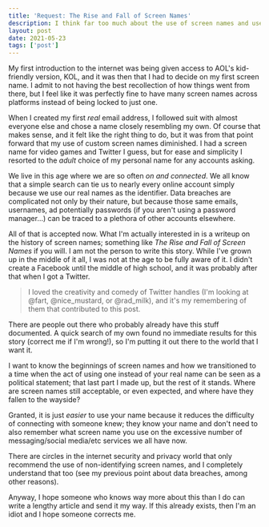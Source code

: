 ```yaml
---
title: 'Request: The Rise and Fall of Screen Names'
description: I think far too much about the use of screen names and usernames.
layout: post
date: 2021-05-23
tags: ['post']
---
```


My first introduction to the internet was being given access to AOL's kid-friendly version, KOL, and it was then that I had to decide on my first screen name. I admit to not having the best recollection of how things went from there, but I feel like it was perfectly fine to have many screen names across platforms instead of being locked to just one.

When I created my first _real_ email address, I followed suit with almost everyone else and chose a name closely resembling my own. Of course that makes sense, and it felt like the right thing to do, but it was from that point forward that my use of custom screen names diminished. I had a screen name for video games and Twitter I guess, but for ease and simplicity I resorted to the _adult_ choice of my personal name for any accounts asking.

We live in this age where we are so often _on and connected_. We all know that a simple search can tie us to nearly every online account simply because we use our real names as the identifier. Data breaches are complicated not only by their nature, but because those same emails, usernames, ad potentially passwords (if you aren't using a password manager...) can be traced to a plethora of other accounts elsewhere.

All of that is accepted now. What I'm actually interested in is a writeup on the history of screen names; something like _The Rise and Fall of Screen Names_ if you will. I am not the person to write this story. While I've grown up in the middle of it all, I was not at the age to be fully aware of it. I didn't create a Facebook until the middle of high school, and it was probably after that when I got a Twitter.

> I loved the creativity and comedy of Twitter handles (I'm looking at @fart, @nice_mustard, or @rad_milk), and it's my remembering of them that contributed to this post.

There are people out there who probably already have this stuff documented. A quick search of my own found no immediate results for this story (correct me if I'm wrong!), so I'm putting it out there to the world that I want it.

I want to know the beginnings of screen names and how we transitioned to a time when the act of using one instead of your real name can be seen as a political statement; that last part I made up, but the rest of it stands. Where are screen names still acceptable, or even expected, and where have they fallen to the wayside?

Granted, it is just _easier_ to use your name because it reduces the difficulty of connecting with someone knew; they know your name and don't need to also remember what screen name you use on the excessive number of messaging/social media/etc services we all have now.

There are circles in the internet security and privacy world that only recommend the use of non-identifying screen names, and I completely understand that too (see my previous point about data breaches, among other reasons).

Anyway, I hope someone who knows way more about this than I do can write a lengthy article and send it my way. If this already exists, then I'm an idiot and I hope someone corrects me.